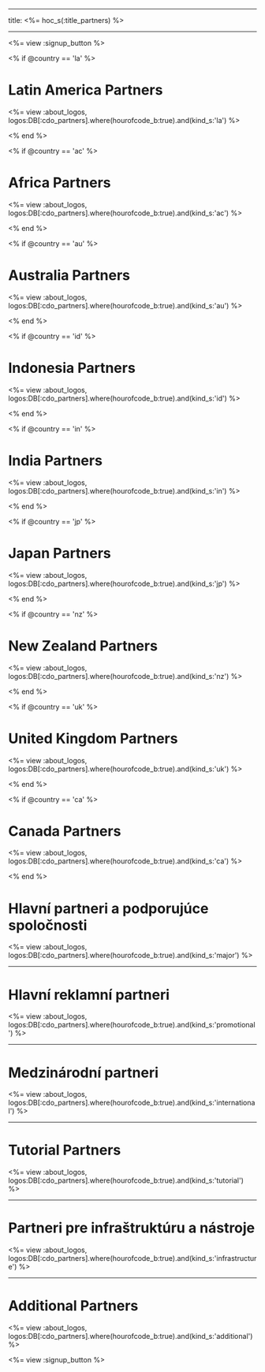 * * *

title: <%= hoc_s(:title_partners) %>

* * *

<%= view :signup_button %>

<% if @country == 'la' %>

# Latin America Partners

<%= view :about_logos, logos:DB[:cdo_partners].where(hourofcode_b:true).and(kind_s:'la') %>

<% end %>

<% if @country == 'ac' %>

# Africa Partners

<%= view :about_logos, logos:DB[:cdo_partners].where(hourofcode_b:true).and(kind_s:'ac') %>

<% end %>

<% if @country == 'au' %>

# Australia Partners

<%= view :about_logos, logos:DB[:cdo_partners].where(hourofcode_b:true).and(kind_s:'au') %>

<% end %>

<% if @country == 'id' %>

# Indonesia Partners

<%= view :about_logos, logos:DB[:cdo_partners].where(hourofcode_b:true).and(kind_s:'id') %>

<% end %>

<% if @country == 'in' %>

# India Partners

<%= view :about_logos, logos:DB[:cdo_partners].where(hourofcode_b:true).and(kind_s:'in') %>

<% end %>

<% if @country == 'jp' %>

# Japan Partners

<%= view :about_logos, logos:DB[:cdo_partners].where(hourofcode_b:true).and(kind_s:'jp') %>

<% end %>

<% if @country == 'nz' %>

# New Zealand Partners

<%= view :about_logos, logos:DB[:cdo_partners].where(hourofcode_b:true).and(kind_s:'nz') %>

<% end %>

<% if @country == 'uk' %>

# United Kingdom Partners

<%= view :about_logos, logos:DB[:cdo_partners].where(hourofcode_b:true).and(kind_s:'uk') %>

<% end %>

<% if @country == 'ca' %>

# Canada Partners

<%= view :about_logos, logos:DB[:cdo_partners].where(hourofcode_b:true).and(kind_s:'ca') %>

<% end %>

# Hlavní partneri a podporujúce spoločnosti

<%= view :about_logos, logos:DB[:cdo_partners].where(hourofcode_b:true).and(kind_s:'major') %>

* * *

# Hlavní reklamní partneri

<%= view :about_logos, logos:DB[:cdo_partners].where(hourofcode_b:true).and(kind_s:'promotional') %>

* * *

# Medzinárodní partneri

<%= view :about_logos, logos:DB[:cdo_partners].where(hourofcode_b:true).and(kind_s:'international') %>

* * *

# Tutorial Partners

<%= view :about_logos, logos:DB[:cdo_partners].where(hourofcode_b:true).and(kind_s:'tutorial') %>

* * *

# Partneri pre infraštruktúru a nástroje

<%= view :about_logos, logos:DB[:cdo_partners].where(hourofcode_b:true).and(kind_s:'infrastructure') %>

* * *

# Additional Partners

<%= view :about_logos, logos:DB[:cdo_partners].where(hourofcode_b:true).and(kind_s:'additional') %>

<%= view :signup_button %>